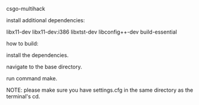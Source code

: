 csgo-multihack


install additional dependencies:

libx11-dev libx11-dev:i386 libxtst-dev libconfig++-dev build-essential


how to build:

install the dependencies.

navigate to the base directory.

run command make.


NOTE:
please make sure you have settings.cfg in the same directory as the terminal's cd. 
